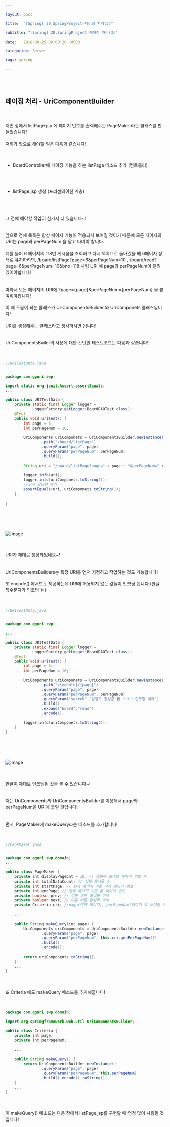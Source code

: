 ```yaml
---

layout: post

title:  "[Spring] 20.SpringProject-페이징 처리(3)"

subtitle: "[Spring] 20.SpringProject-페이징 처리(3)"

date:   2018-08-25 09:00:20 -0500

categories: Server

tags: spring

---
```


<br>
<br>

## 페이징 처리 - UriComponentBuilder

<br>
<br>
저번 장에서 listPage.jsp 에 페이지 번호를 출력해주는 PageMaker라는 클래스를 만들었습니다!
<br>
<br>
저희가 앞으로 해야할 일은 다음과 같습니다!
<br>
<br>
<br>

- BoardController에 페이징 기능을 하는 listPage 메소드 추가 (컨트롤러)

<br>
<br>

- listPage.jsp 생성 (프리젠테이션 계층)

<br>
<br>
<br>
그 전에 해야할 작업이 한가지 더 있습니다~!
<br>
<br>
<br>
앞으로 전체 목록은 항상 페이지 기능이 적용되서 보여질 것이기 때문에 모든 페이지의 URI는 page와 perPageNum 을 달고 다녀야 합니다.
<br>
<br>
예를 들어 6 페이지의 118번 게시물을 조회하고 다시 목록으로 돌아갔을 때 6페이지 상태로 유지하려면, /board/listPage?page=6&perPageNum=10 , /board/read?page=6&perPageNum=10&bno=118 처럼 URI 에 page와 perPageNum이 달려있어야합니다!
<br>
<br>
<br>
따라서 모든 페이지의 URI에 ?page={page}&perPageNum={perPageNum} 을 붙여줘야합니다!
<br>
<br>
이 때 도움이 되는 클래스가 UriComponentsBuilder 와 UriComponets 클래스입니다!
<br>
<br>
URI를 생성해주는 클래스라고 생각하시면 됩니다!
<br>
<br>
<br>
UriComponentsBuiler의 사용에 대한 간단한 테스트코드는 다음과 같습니다!
<br>
<br>
<br>

```java
//URITestData.java


package com.gguri.swp;

import static org.junit.Assert.assertEquals;
...

public class URITestData {
	private static final Logger logger =
			LoggerFactory.getLogger(BoardDAOTest.class);
	@Test
	public void uriTest() {
		int page = 6;
		int perPageNum = 10;
		
		UriComponents uriComponets = UriComponentsBuilder.newInstance()
				.path("/board/listPage")
				.queryParam("page", page)
				.queryParam("perPageNum", perPageNum)
				.build();
		
		String uri = "/board/listPage?page=" + page + "&perPageNum=" + perPageNum;
		
		logger.info(uri);
		logger.info(uriComponets.toString());
		//같지 않으면 에러
		assertEquals(uri, uriComponets.toString());
	}
	
}
```

<br>
<br>
<br>

![image](/image/Spring_image/Spring_image_100.png)

<br>
<br>
URI가 제대로 생성되었네요~!
<br>
<br>
<br>
UriComponentsBuilders는 특정 URI를 먼저 지정하고 작업하는 것도 가능합니다!
<br>
<br>
또 encode() 메서드도 제공하는데 URI에 허용되지 않는 값들이 인코딩 됩니다.(한글 특수문자가 인코딩 됨)
<br>
<br>
<br>

```java
//URITestData.java


package com.gguri.swp;

...

public class URITestData {
	private static final Logger logger =
			LoggerFactory.getLogger(BoardDAOTest.class);
	@Test
	public void uriTest() {
		int page = 6;
		int perPageNum = 10;
		
		UriComponents uriComponets = UriComponentsBuilder.newInstance()
				.path("/{module}/{page}")
				.queryParam("page", page)
				.queryParam("perPageNum", perPageNum)
				.queryParam("search","강원도 횡성군 쀍 ㅋㅋㅋ 인코딩 예제")
				.build()
				.expand("board","read")
				.encode();
		
		logger.info(uriComponets.toString());
	}
}
```

<br>
<br>
<br>

![image](/image/Spring_image/Spring_image_101.png)

<br>
<br>
한글이 제대로 인코딩된 것을 볼 수 있습니다~!
<br>
<br>
<br>
저는 UriComponents와 UriComponentsBuilder를 이용해서 page와 perPageNum을 URI에 붙일 것입니다!
<br>
<br>
<br>
먼저, PageMaker에 makeQuery라는 메소드를 추가합니다!
<br>
<br>
<br>

```java
//PageMaker.java


package com.gguri.swp.domain;
...

public class PageMaker {
	private int displayPageCnt = 10; // 화면에 보여질 페이지 번호 수
	private int totalDataCount; // 실제 게시물 수
	private int startPage; // 현재 페이지 기준 시작 페이지 번호 
	private int endPage; // 현재 페이지 기준 끝 페이지 번호
	private boolean prev; // 이전 버튼 활성화 여부
	private boolean next; // 다음 버튼 활성화 여부
	private Criteria cri; //page(현재 페이지), perPageNum(페이지 당 보여질 게시물의 수)
	
	...
    
	public String makeQuery(int page) {
		UriComponents uriComponents = UriComponentsBuilder.newInstance()
				.queryParam("page", page)
				.queryParam("perPageNum", this.cri.getPerPageNum())
				.build()
				.encode();
				
		return uriComponents.toString();
	}
	...
}
```

<br>
<br>
또 Criteria 에도 makeQuery 메소드를 추가해줍니다!
<br>
<br>
<br>

```java
package com.gguri.swp.domain;

import org.springframework.web.util.UriComponentsBuilder;

public class Criteria {
	private int page;
	private int perPageNum;
	
	...
    
	public String makeQuery() {
		return UriComponentsBuilder.newInstance()
				.queryParam("page", page)
				.queryParam("perPageNum", this.perPageNum)
				.build().encode().toString();
	}
	...
}
```

<br>
<br>
이 makeQuery() 메소드는 다음 장에서 listPage.jsp를 구현할 때 엄청 많이 사용될 것입니다!
